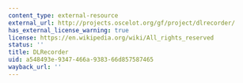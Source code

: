 ```yaml
---
content_type: external-resource
external_url: http://projects.oscelot.org/gf/project/dlrecorder/
has_external_license_warning: true
license: https://en.wikipedia.org/wiki/All_rights_reserved
status: ''
title: DLRecorder
uid: a548493e-9347-466a-9383-66d857587465
wayback_url: ''
---
```

